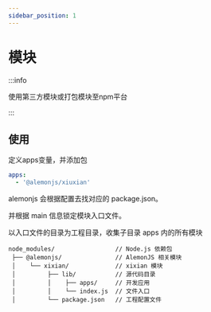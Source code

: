 ```yaml
---
sidebar_position: 1
---
```


# 模块

:::info

使用第三方模块或打包模块至npm平台

:::

## 使用

定义apps变量，并添加包

```yaml title="alemon.config.yaml"
apps:
  - '@alemonjs/xiuxian'
```

alemonjs 会根据配置去找对应的 package.json。

并根据 main 信息锁定模块入口文件。

以入口文件的目录为工程目录，收集子目录 apps 内的所有模块

```shell title="大致的目录结构"
node_modules/                 // Node.js 依赖包
 ├── @alemonjs/               // AlemonJS 相关模块
 │    └── xixian/             // xixian 模块
 │         ├── lib/           // 源代码目录
 │         │    ├── apps/     // 开发应用
 │         │    └── index.js  // 文件入口
 │         └── package.json   // 工程配置文件
```
